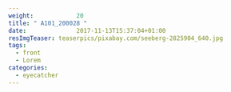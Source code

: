 ```yaml
---
weight:            20
title: " A101_200028 "
date:              2017-11-13T15:37:04+01:00
resImgTeaser: teaserpics/pixabay.com/seeberg-2825904_640.jpg
tags:
  - front
  - Lorem
categories:
  - eyecatcher
---
```

